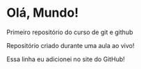 # Olá, Mundo!
Primeiro repositório do curso de git e github

Repositório criado durante uma aula ao vivo!

Essa linha eu adicionei no site do GitHub!

